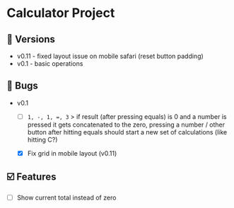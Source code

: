 # Calculator Project

## 💚 Versions

- v0.11 - fixed layout issue on mobile safari (reset button padding)
- v0.1 - basic operations

## 🐛 Bugs

- v0.1
  - [ ] `1, -, 1, =, 3` > if result (after pressing equals) is 0 and a number is pressed it gets concatenated to the zero, pressing a number / other button after hitting equals should start a new set of calculations (like hitting C?)
  - [x] Fix grid in mobile layout (v0.11)


## ☑️ Features

- [ ] Show current total instead of zero